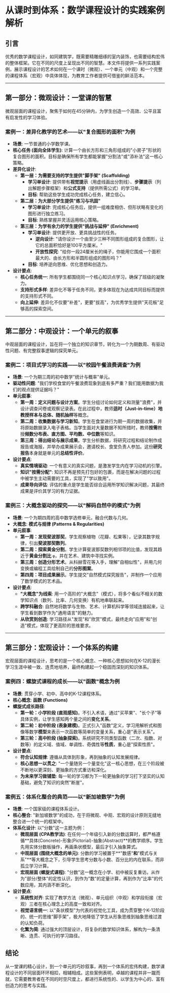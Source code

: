 # 从课时到体系：数学课程设计的实践案例解析

## 引言

优秀的数学课程设计，如同建筑学，既需要精雕细琢的室内装饰，也需要结构宏伟的整体框架。它在不同的尺度上呈现出不同的智慧。本文件将提供一系列实践案例，展示课程设计的艺术如何在一个课时（微观）、一个单元（中观）和一个完整的课程体系（宏观）中具体体现，为教育工作者提供可借鉴的鲜活范本。

---

## 第一部分：微观设计：一堂课的智慧

微观层面的课程设计，聚焦于如何在45分钟内，为学生创造一个高效、公平且富有启发性的学习体验。

### 案例一：差异化教学的艺术——以"复合图形的面积"为例

- **场景**: 一节普通的小学数学课。
- **核心任务 (面向全体学生)**: 计算一个由长方形和三角形组成的"小房子"形状的复合图形的面积。目标是确保所有学生都能掌握"分割法"或"添补法"这一核心策略。
- **差异化设计**:
  - **第一层：为需要支持的学生提供"脚手架" (Scaffolding)**
    - **学习单设计**: 提供带有**视觉提示**（用虚线画出分割线）、**步骤提示**（列出解题步骤框架）和**公式支持**（提供所需公式）的学习单。
    - **目标**: 帮助这些学生成功完成核心任务，建立信心。
  - **第二层：为大部分学生提供"练习与巩固"**
    - **学习单设计**: 完成核心任务后，提供一组难度相仿、但形状略有变化的图形进行独立练习。
    - **目标**: 熟练掌握并灵活运用核心策略。
  - **第三层：为学有余力的学生提供"挑战与延伸" (Enrichment)**
    - **学习单设计**: 提供更开放、更具挑战性的任务。
      - **逆向设计**: "请你设计一个由至少三种不同图形组成的复合图形，让它的总面积恰好是100平方厘米。"
      - **开放性探究**: "给你一段24厘米长的绳子，你能用它围成一个面积最大的、由长方形和半圆形组成的图形吗？"
    - **目标**: 培养逆向思维、优化思想和创造力。
- **设计要点**:
  - **核心任务统一**: 所有学生都围绕同一个核心知识点学习，确保了班级的凝聚力。
  - **支持形式多样**: 差异化不等于任务不同，更多体现在为达成共同目标而提供的支持形式不同。
  - **向上延伸**: 差异化不仅要"补差"，更要"拔高"，为优秀学生提供"天花板"足够高的探索空间。

---

## 第二部分：中观设计：一个单元的叙事

中观层面的课程设计，旨在将一个独立的知识章节，转化为一个为期数周、有驱动性问题、有完整叙事逻辑的探究单元。

### 案例二：项目式学习的实践——以"校园午餐浪费调查"为例

- **场景**: 一个为期三周的初中数学"统计与概率"单元。
- **驱动性问题**: "我们学校食堂的午餐浪费现象到底有多严重？我们能用数据为我们的观点提供证据吗？"
- **单元叙事**:
  - **第一周：定义问题与设计方案**。学生分组讨论如何定义和测量"浪费"，并设计调查问卷或观察记录表。在此过程中，教师**适时（Just-in-time）**地教授**样本与总体、随机抽样**等概念。
  - **第二周：收集数据与学习新知**。学生在食堂进行为期一周的数据收集，并将原始数据录入电子表格。当学生面对大量数据不知所措时，教师**按需**教授**频数分布表、直方图、平均数、中位数**等知识。
  - **第三周：得出结论与展示成果**。学生分析数据，将研究过程和结论制作成报告或海报，并举办成果展示会，邀请校长、食堂负责人参加。这份**研究报告**本身就是单元的**总结性评价**。
- **设计要点**:
  - **真实情境驱动**: 一个有意义的真实问题，是激发学生内在学习动机的引擎。
  - **知识"按需分配"**: 知识不再是预先打包好的包裹，而是在解决问题的过程中被学生主动需要的工具，实现了"学以致用"。
  - **成果导向评估**: 评估的重点是学生能否综合运用所学知识解决问题，其最终成果是评价其学习的有力证据。

### 案例三：大概念驱动的探究——以"解码自然中的模式"为例

- **场景**: 一个为期四周的高中数学选修单元，融合代数与几何。
- **大概念**: **模式与规律 (Patterns & Regularities)**
- **单元叙事**:
  - **第一周：发现斐波那契**。学生观察植物（花瓣、松果等），记录其数字规律，引出**斐波那契数列**。
  - **第二周：探索黄金分割**。学生计算斐波那契数列相邻项的比值，发现其趋近于**黄金分割比** `φ`，并在艺术、建筑中寻找实例。
  - **第三周：创造分形艺术**。从科赫雪花等入手，理解"自相似性"，并用几何变换或编程工具绘制自己的**分形图案**。
  - **第四周：项目成果展示**。学生提交"自然模式探究报告"，并制作一个应用了数学模式的艺术品。
- **设计要点**:
  - **"大概念"为线索**: 用一个高阶的"大概念"（模式），将多个看似不相关的数学知识点（数列、比率、几何变换）有机地串联起来。
  - **跨学科融合**: 自然地将数学与生物、艺术、计算机科学等领域连接起来，让学生看到数学作为"通用语言"的魅力。
  - **从欣赏到创造**: 学习路径从"发现"和"欣赏"模式，最终走向"应用"和"创造"模式，体现了更高阶的思维要求。

---

## 第三部分：宏观设计：一个体系的构建

宏观层面的课程设计，思考的是一个核心概念、一种核心思想如何在K-12的漫长学习生涯中被一致、连贯地培养，最终构建起一个稳固而深刻的知识体系。

### 案例四：螺旋式课程的成长——以"函数"概念为例

- **场景**: 贯穿小学、初中、高中的K-12课程体系。
- **核心概念**: **函数 (Functions)**
- **螺旋式成长路径**:
  - **第一轮：小学阶段 (直观感知)**。不引入术语，通过"买苹果"、"长个子"等具体实例，让学生感知两个量之间的**变化关系**。
  - **第二轮：初中阶段 (表象建模)**。正式引入"函数"定义，学习用解析式和图像等数学**模型**来表示一次函数等简单的变量关系，重心是"表示关系"。
  - **第三轮：高中阶段 (抽象探索)**。系统研究不同类型函数（二次、指数、对数等）的定义域、值域、单调性、奇偶性等**性质**，重心是"探索性质"。
- **设计要点**:
  - **符合认知规律**: 遵循从具体到形象，再到抽象的认知发展规律。
  - **核心思想一以贯之**: "一个量随另一个量变化"这一核心思想，在三个阶段被不断地以更深刻、更抽象的方式重访和深化。
  - **为未来学习做铺垫**: 每一轮的学习都为下一轮更抽象的学习打下坚实的认知基础，避免了知识的突然"断崖"。

### 案例五：体系化整合的典范——以"新加坡数学"为例

- **场景**: 一个国家级的课程体系设计。
- **核心整合**: "新加坡数学"的成功，在于将微观、中观、宏观的设计原则无缝地整合进一个统一的框架中。
- **体系化设计**: 以"分数"这一主题为例：
  - **微观层面 (CPA教学法)**: 在任何一个年级引入新的分数运算时，都严格遵循**具体(Concrete)-形象(Pictorial)-抽象(Abstract)**的教学顺序。学生先用实体分数板操作，再画条状模型，最后才引入抽象算式。
  - **中观层面 (围绕大概念的单元)**: 分数的学习被置于**"数感"**和**"模式与关系"**等大概念之下，引导学生思考分数与小数、百分比的内在联系，而非孤立学习计算。
  - **宏观层面 (螺旋式课程)**: "分数"这一概念在小学、初中被反复重访。从作为"部分/整体"的定性认识，到作为"数"的定量计算，再到作为"比率"的代数应用，其内涵不断深化。
- **设计要点**:
  - **系统性对齐**: 实现了教学方法（微观）、单元组织（中观）和学段衔接（宏观）三者在核心理念上的高度一致和对齐。
  - **视觉语言统一**: 以"条状模型"为代表的视觉化工具，成为贯穿整个K-12阶段的、统一的思维"脚手架"，极大地降低了学生从形象思维到抽象思维过渡的认知负荷。
  - **化繁为简**: 通过强大的顶层设计，将复杂的数学知识体系，解构为一条清晰、连贯、可执行的学习路径。

## 结论

从一堂课的精心设计，到一个单元的巧妙叙事，再到一个体系的宏伟构建，数学课程设计的不同层面环环相扣，相辅相成。这些案例表明，卓越的课程并非一蹴而就，它需要教育者在不同的时空尺度上，都进行系统性的、以学生为中心的、富有创造力的思考与实践。
